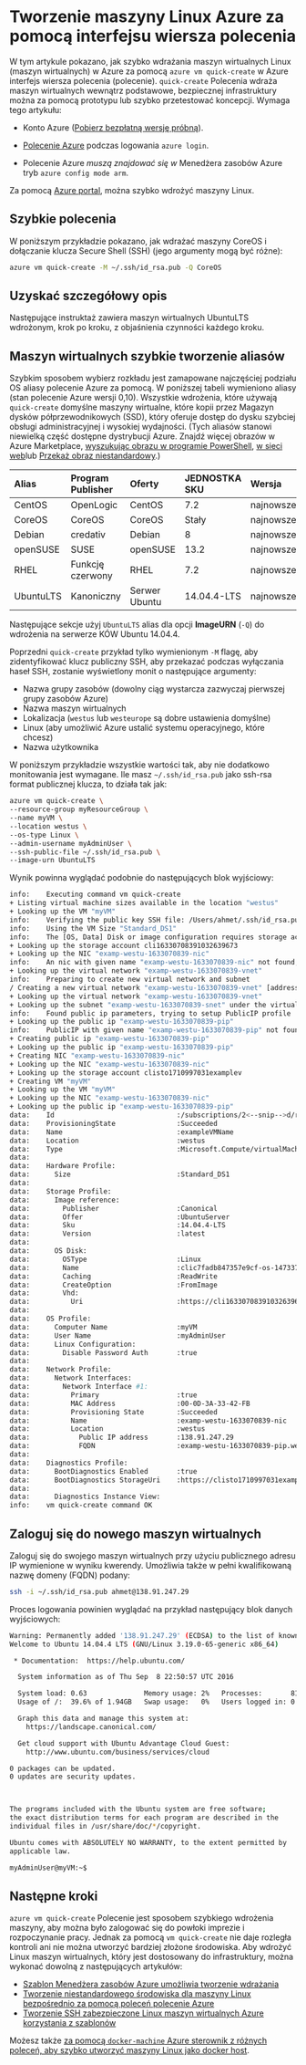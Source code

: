 <properties
   pageTitle="Tworzenie maszyny Linux Azure za pomocą interfejsu wiersza polecenia | Microsoft Azure"
   description="Tworzenie maszyny Linux Azure za pomocą interfejsu wiersza polecenia."
   services="virtual-machines-linux"
   documentationCenter=""
   authors="vlivech"
   manager="timlt"
   editor=""/>

<tags
   ms.service="virtual-machines-linux"
   ms.devlang="NA"
   ms.topic="hero-article"
   ms.tgt_pltfrm="vm-linux"
   ms.workload="infrastructure"
   ms.date="10/27/2016"
   ms.author="v-livech"/>


# <a name="create-a-linux-vm-on-azure-by-using-the-cli"></a>Tworzenie maszyny Linux Azure za pomocą interfejsu wiersza polecenia

W tym artykule pokazano, jak szybko wdrażania maszyn wirtualnych Linux (maszyn wirtualnych) w Azure za pomocą `azure vm quick-create` w Azure interfejs wiersza polecenia (polecenie). `quick-create` Polecenia wdraża maszyn wirtualnych wewnątrz podstawowe, bezpiecznej infrastruktury można za pomocą prototypu lub szybko przetestować koncepcji. Wymaga tego artykułu:

- Konto Azure ([Pobierz bezpłatną wersję próbną](https://azure.microsoft.com/pricing/free-trial/)).

- [Polecenie Azure](../xplat-cli-install.md) podczas logowania `azure login`.

- Polecenie Azure _muszą znajdować się w_ Menedżera zasobów Azure tryb `azure config mode arm`.

Za pomocą [Azure portal](virtual-machines-linux-quick-create-portal.md), można szybko wdrożyć maszyny Linux.

## <a name="quick-commands"></a>Szybkie polecenia

W poniższym przykładzie pokazano, jak wdrażać maszyny CoreOS i dołączanie klucza Secure Shell (SSH) (jego argumenty mogą być różne):

```bash
azure vm quick-create -M ~/.ssh/id_rsa.pub -Q CoreOS
```

## <a name="detailed-walkthrough"></a>Uzyskać szczegółowy opis

Następujące instruktaż zawiera maszyn wirtualnych UbuntuLTS wdrożonym, krok po kroku, z objaśnienia czynności każdego kroku.

## <a name="vm-quick-create-aliases"></a>Maszyn wirtualnych szybkie tworzenie aliasów

Szybkim sposobem wybierz rozkładu jest zamapowane najczęściej podziału OS aliasy polecenie Azure za pomocą. W poniższej tabeli wymieniono aliasy (stan polecenie Azure wersji 0,10). Wszystkie wdrożenia, które używają `quick-create` domyślne maszyny wirtualne, które kopii przez Magazyn dysków półprzewodnikowych (SSD), który oferuje dostęp do dysku szybciej obsługi administracyjnej i wysokiej wydajności. (Tych aliasów stanowi niewielką część dostępne dystrybucji Azure. Znajdź więcej obrazów w Azure Marketplace, [wyszukując obrazu w programie PowerShell](virtual-machines-linux-cli-ps-findimage.md), [w sieci web](https://azure.microsoft.com/marketplace/virtual-machines/)lub [Przekaż obraz niestandardowy](virtual-machines-linux-create-upload-generic.md).)

| Alias     | Program Publisher | Oferty        | JEDNOSTKA SKU         | Wersja |
|:----------|:----------|:-------------|:------------|:--------|
| CentOS    | OpenLogic | CentOS       | 7.2         | najnowsze  |
| CoreOS    | CoreOS    | CoreOS       | Stały      | najnowsze  |
| Debian    | credativ  | Debian       | 8           | najnowsze  |
| openSUSE  | SUSE      | openSUSE     | 13.2        | najnowsze  |
| RHEL      | Funkcję czerwony    | RHEL         | 7.2         | najnowsze  |
| UbuntuLTS | Kanoniczny | Serwer Ubuntu | 14.04.4-LTS | najnowsze  |

Następujące sekcje użyj `UbuntuLTS` alias dla opcji **ImageURN** (`-Q`) do wdrożenia na serwerze KÓW Ubuntu 14.04.4.

Poprzedni `quick-create` przykład tylko wymienionym `-M` flagę, aby zidentyfikować klucz publiczny SSH, aby przekazać podczas wyłączania haseł SSH, zostanie wyświetlony monit o następujące argumenty:

- Nazwa grupy zasobów (dowolny ciąg wystarcza zazwyczaj pierwszej grupy zasobów Azure)
- Nazwa maszyn wirtualnych
- Lokalizacja (`westus` lub `westeurope` są dobre ustawienia domyślne)
- Linux (aby umożliwić Azure ustalić systemu operacyjnego, które chcesz)
- Nazwa użytkownika

W poniższym przykładzie wszystkie wartości tak, aby nie dodatkowo monitowania jest wymagane. Ile masz `~/.ssh/id_rsa.pub` jako ssh-rsa format publicznej klucza, to działa tak jak:

```bash
azure vm quick-create \
--resource-group myResourceGroup \
--name myVM \
--location westus \
--os-type Linux \
--admin-username myAdminUser \
--ssh-public-file ~/.ssh/id_rsa.pub \
--image-urn UbuntuLTS
```

Wynik powinna wyglądać podobnie do następujących blok wyjściowy:

```bash
info:    Executing command vm quick-create
+ Listing virtual machine sizes available in the location "westus"
+ Looking up the VM "myVM"
info:    Verifying the public key SSH file: /Users/ahmet/.ssh/id_rsa.pub
info:    Using the VM Size "Standard_DS1"
info:    The [OS, Data] Disk or image configuration requires storage account
+ Looking up the storage account cli16330708391032639673
+ Looking up the NIC "examp-westu-1633070839-nic"
info:    An nic with given name "examp-westu-1633070839-nic" not found, creating a new one
+ Looking up the virtual network "examp-westu-1633070839-vnet"
info:    Preparing to create new virtual network and subnet
/ Creating a new virtual network "examp-westu-1633070839-vnet" [address prefix: "10.0.0.0/16"] with subnet "examp-westu-1633070839-snet" [address prefix: "10.+.1.0/24"]
+ Looking up the virtual network "examp-westu-1633070839-vnet"
+ Looking up the subnet "examp-westu-1633070839-snet" under the virtual network "examp-westu-1633070839-vnet"
info:    Found public ip parameters, trying to setup PublicIP profile
+ Looking up the public ip "examp-westu-1633070839-pip"
info:    PublicIP with given name "examp-westu-1633070839-pip" not found, creating a new one
+ Creating public ip "examp-westu-1633070839-pip"
+ Looking up the public ip "examp-westu-1633070839-pip"
+ Creating NIC "examp-westu-1633070839-nic"
+ Looking up the NIC "examp-westu-1633070839-nic"
+ Looking up the storage account clisto1710997031examplev
+ Creating VM "myVM"
+ Looking up the VM "myVM"
+ Looking up the NIC "examp-westu-1633070839-nic"
+ Looking up the public ip "examp-westu-1633070839-pip"
data:    Id                              :/subscriptions/2<--snip-->d/resourceGroups/exampleResourceGroup/providers/Microsoft.Compute/virtualMachines/exampleVMName
data:    ProvisioningState               :Succeeded
data:    Name                            :exampleVMName
data:    Location                        :westus
data:    Type                            :Microsoft.Compute/virtualMachines
data:
data:    Hardware Profile:
data:      Size                          :Standard_DS1
data:
data:    Storage Profile:
data:      Image reference:
data:        Publisher                   :Canonical
data:        Offer                       :UbuntuServer
data:        Sku                         :14.04.4-LTS
data:        Version                     :latest
data:
data:      OS Disk:
data:        OSType                      :Linux
data:        Name                        :clic7fadb847357e9cf-os-1473374894359
data:        Caching                     :ReadWrite
data:        CreateOption                :FromImage
data:        Vhd:
data:          Uri                       :https://cli16330708391032639673.blob.core.windows.net/vhds/clic7fadb847357e9cf-os-1473374894359.vhd
data:
data:    OS Profile:
data:      Computer Name                 :myVM
data:      User Name                     :myAdminUser
data:      Linux Configuration:
data:        Disable Password Auth       :true
data:
data:    Network Profile:
data:      Network Interfaces:
data:        Network Interface #1:
data:          Primary                   :true
data:          MAC Address               :00-0D-3A-33-42-FB
data:          Provisioning State        :Succeeded
data:          Name                      :examp-westu-1633070839-nic
data:          Location                  :westus
data:            Public IP address       :138.91.247.29
data:            FQDN                    :examp-westu-1633070839-pip.westus.cloudapp.azure.com
data:
data:    Diagnostics Profile:
data:      BootDiagnostics Enabled       :true
data:      BootDiagnostics StorageUri    :https://clisto1710997031examplev.blob.core.windows.net/
data:
data:      Diagnostics Instance View:
info:    vm quick-create command OK
```

## <a name="log-in-to-the-new-vm"></a>Zaloguj się do nowego maszyn wirtualnych

Zaloguj się do swojego maszyn wirtualnych przy użyciu publicznego adresu IP wymienione w wyniku kwerendy. Umożliwia także w pełni kwalifikowaną nazwę domeny (FQDN) podany:

```bash
ssh -i ~/.ssh/id_rsa.pub ahmet@138.91.247.29
```

Proces logowania powinien wyglądać na przykład następujący blok danych wyjściowych:

```bash
Warning: Permanently added '138.91.247.29' (ECDSA) to the list of known hosts.
Welcome to Ubuntu 14.04.4 LTS (GNU/Linux 3.19.0-65-generic x86_64)

 * Documentation:  https://help.ubuntu.com/

  System information as of Thu Sep  8 22:50:57 UTC 2016

  System load: 0.63              Memory usage: 2%   Processes:       81
  Usage of /:  39.6% of 1.94GB   Swap usage:   0%   Users logged in: 0

  Graph this data and manage this system at:
    https://landscape.canonical.com/

  Get cloud support with Ubuntu Advantage Cloud Guest:
    http://www.ubuntu.com/business/services/cloud

0 packages can be updated.
0 updates are security updates.



The programs included with the Ubuntu system are free software;
the exact distribution terms for each program are described in the
individual files in /usr/share/doc/*/copyright.

Ubuntu comes with ABSOLUTELY NO WARRANTY, to the extent permitted by
applicable law.

myAdminUser@myVM:~$
```

## <a name="next-steps"></a>Następne kroki

`azure vm quick-create` Polecenie jest sposobem szybkiego wdrożenia maszyny, aby można było zalogować się do powłoki imprezie i rozpoczynanie pracy. Jednak za pomocą `vm quick-create` nie daje rozległa kontroli ani nie można utworzyć bardziej złożone środowiska.  Aby wdrożyć Linux maszyn wirtualnych, który jest dostosowany do infrastruktury, można wykonać dowolną z następujących artykułów:

- [Szablon Menedżera zasobów Azure umożliwia tworzenie wdrażania](virtual-machines-linux-cli-deploy-templates.md)
- [Tworzenie niestandardowego środowiska dla maszyny Linux bezpośrednio za pomocą poleceń polecenie Azure](virtual-machines-linux-create-cli-complete.md)
- [Tworzenie SSH zabezpieczone Linux maszyn wirtualnych Azure korzystania z szablonów](virtual-machines-linux-create-ssh-secured-vm-from-template.md)

Możesz także [za pomocą `docker-machine` Azure sterownik z różnych poleceń, aby szybko utworzyć maszyny Linux jako docker host](virtual-machines-linux-docker-machine.md).
